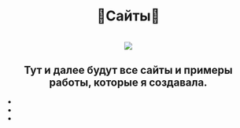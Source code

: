 <body>
  <center>
<h1 align="center"> 🤍Сайты🤍</h1>
<br>
<div align="center">
   <img src="https://animesher.com/orig/1/198/1983/19836/animesher.com_gif-anime-scenery-kyoukai-no-kanata-1983632.gif"  />
</div>
<div>
  <h2>Тут и далее будут все сайты и примеры работы, которые я создавала.</h2>
</div>
    <div>
      <ul>
  <li>
    
  </li>
  <li>
    
  </li>
<li>
 
</li>
      </ul>
</div>
